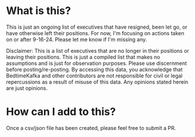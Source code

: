 # What is this?
This is just an ongoing list of executives that have resigned, been let go, or have otherwise left their positions. For now, 
I'm focusing on actions taken on or after 9-16-24. Please let me know if I'm missing any.

Disclaimer: This is a list of executives that are no longer in their positions or leaving their positions. This is just a 
compiled list that makes no assumptions and is just for observation purposes. Please use discernment before posting/re-posting. 
By accessing this data, you acknowledge that BedtimeKafka and other contributors are not responsible for civil or legal 
repercussions as a result of misuse of this data. Any opinions stated herein are just opinions.

# How can I add to this?

Once a csv/json file has been created, please feel free to submit a PR.
